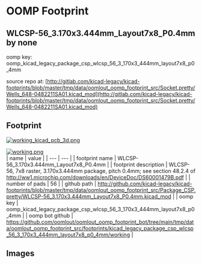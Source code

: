 # OOMP Footprint  
## WLCSP-56_3.170x3.444mm_Layout7x8_P0.4mm  by none  
  
oomp key: oomp_kicad_legacy_package_csp_wlcsp_56_3_170x3_444mm_layout7x8_p0_4mm  
  
source repo at: [http://gitlab.com/kicad-legacy/kicad-footprints/blob/master/tmp/data/oomlout_oomp_footprint_src/Socket.pretty/Wells_648-0482211SA01.kicad_mod](http://gitlab.com/kicad-legacy/kicad-footprints/blob/master/tmp/data/oomlout_oomp_footprint_src/Socket.pretty/Wells_648-0482211SA01.kicad_mod)  
## Footprint  
  
[![working_kicad_pcb_3d.png](working_kicad_pcb_3d_600.png)](working_kicad_pcb_3d.png)  
  
[![working.png](working_600.png)](working.png)  
| name | value | 
| --- | --- | 
| footprint name | WLCSP-56_3.170x3.444mm_Layout7x8_P0.4mm | 
| footprint description | WLCSP-56, 7x8 raster, 3.170x3.444mm package, pitch 0.4mm; see section 48.2.4 of http://ww1.microchip.com/downloads/en/DeviceDoc/DS60001479B.pdf | 
| number of pads | 56 | 
| github path | http://github.com/kicad-legacy/kicad-footprints/blob/master/tmp/data/oomlout_oomp_footprint_src/Package_CSP.pretty/WLCSP-56_3.170x3.444mm_Layout7x8_P0.4mm.kicad_mod | 
| oomp key | oomp_kicad_legacy_package_csp_wlcsp_56_3_170x3_444mm_layout7x8_p0_4mm | 
| oomp bot github | https://github.com/oomlout/oomlout_oomp_footprint_bot/tree/main/tmp/data/oomlout_oomp_footprint_src/footprints/kicad_legacy_package_csp_wlcsp_56_3_170x3_444mm_layout7x8_p0_4mm/working | 
## Images  
